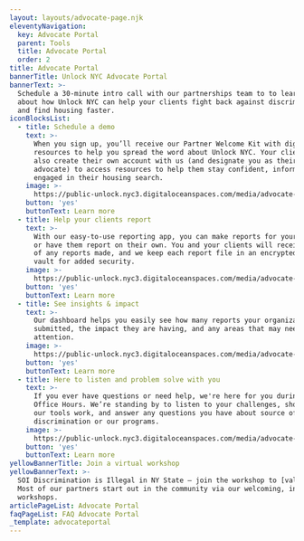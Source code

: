 ```yaml
---
layout: layouts/advocate-page.njk
eleventyNavigation:
  key: Advocate Portal
  parent: Tools
  title: Advocate Portal
  order: 2
title: Advocate Portal
bannerTitle: Unlock NYC Advocate Portal
bannerText: >-
  Schedule a 30-minute intro call with our partnerships team to to learn more
  about how Unlock NYC can help your clients fight back against discrimination
  and find housing faster.
iconBlocksList:
  - title: Schedule a demo
    text: >-
      When you sign up, you’ll receive our Partner Welcome Kit with digital
      resources to help you spread the word about Unlock NYC. Your clients can
      also create their own account with us (and designate you as their
      advocate) to access resources to help them stay confident, informed, and
      engaged in their housing search.
    image: >-
      https://public-unlock.nyc3.digitaloceanspaces.com/media/advocate-Image-1.png
    button: 'yes'
    buttonText: Learn more
  - title: Help your clients report
    text: >-
      With our easy-to-use reporting app, you can make reports for your clients
      or have them report on their own. You and your clients will receive a copy
      of any reports made, and we keep each report file in an encrypted digital
      vault for added security.
    image: >-
      https://public-unlock.nyc3.digitaloceanspaces.com/media/advocate-Image-2.png
    button: 'yes'
    buttonText: Learn more
  - title: See insights & impact
    text: >-
      Our dashboard helps you easily see how many reports your organization has
      submitted, the impact they are having, and any areas that may need your
      attention.
    image: >-
      https://public-unlock.nyc3.digitaloceanspaces.com/media/advocate-Image-3.png
    button: 'yes'
    buttonText: Learn more
  - title: Here to listen and problem solve with you
    text: >-
      If you ever have questions or need help, we're here for you during our
      Office Hours. We’re standing by to listen to your challenges, show you how
      our tools work, and answer any questions you have about source of income
      discrimination or our programs.
    image: >-
      https://public-unlock.nyc3.digitaloceanspaces.com/media/advocate-Image-4.png
    button: 'yes'
    buttonText: Learn more
yellowBannerTitle: Join a virtual workshop
yellowBannerText: >-
  SOI Discrimination is Illegal in NY State – join the workshop to [value prop.]
  Most of our partners start out in the community via our welcoming, informative
  workshops.
articlePageList: Advocate Portal
faqPageList: FAQ Advocate Portal
_template: advocateportal
---
```


